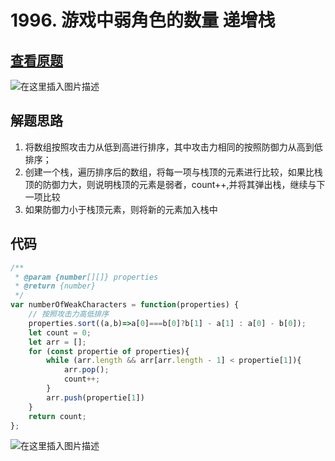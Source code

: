 # 1996. 游戏中弱角色的数量 递增栈

## [查看原题](https://leetcode-cn.com/problems/the-number-of-weak-characters-in-the-game/)
![在这里插入图片描述](https://img-blog.csdnimg.cn/feb04e0219cf475897d26c86f15cb9ed.png?x-oss-process=image/watermark,type_d3F5LXplbmhlaQ,shadow_50,text_Q1NETiBA562xLi4=,size_20,color_FFFFFF,t_70,g_se,x_16)

## 解题思路

1. 将数组按照攻击力从低到高进行排序，其中攻击力相同的按照防御力从高到低排序；
2. 创建一个栈，遍历排序后的数组，将每一项与栈顶的元素进行比较，如果比栈顶的防御力大，则说明栈顶的元素是弱者，count++,并将其弹出栈，继续与下一项比较
3. 如果防御力小于栈顶元素，则将新的元素加入栈中

## 代码

```javascript
/**
 * @param {number[][]} properties
 * @return {number}
 */
var numberOfWeakCharacters = function(properties) {
	// 按照攻击力高低排序
	properties.sort((a,b)=>a[0]===b[0]?b[1] - a[1] : a[0] - b[0]);
	let count = 0;
	let arr = [];
	for (const propertie of properties){
		while (arr.length && arr[arr.length - 1] < propertie[1]){
			arr.pop();
			count++;
		}
		arr.push(propertie[1])
	}
	return count;
};
```

![在这里插入图片描述](https://img-blog.csdnimg.cn/44922d09f1a540de90334104b5740280.png?x-oss-process=image/watermark,type_d3F5LXplbmhlaQ,shadow_50,text_Q1NETiBA562xLi4=,size_20,color_FFFFFF,t_70,g_se,x_16)
